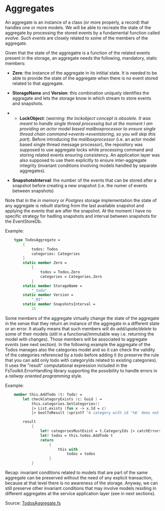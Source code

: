# Aggregates

An aggregate is an instance of a class (or more properly, a record) that handles one or more models. We will be able to recreate the state of the aggregate by processing the stored events by a fundamental function called _evolve_. Such   _events_ are closely related to some of the members of the aggregate. 

Given that the state of the aggregatre is a function of the related events present in the storage, an aggregate needs the following, mandatory, static members:

- __Zero__: the instance of the aggregate in its intitial state. 
It is needed to be able to provide the state of the aggregate when there is no event stored related to that aggregate.
- __StorageName__ and  __Version__: this combination uniquely identifies the aggragate and lets the storage know in which stream to store events and snapshots.

- - __LockObject__: (_warning: the lockobject concept is obsolete. It was meant to handle single thread processing but at the moment I am providing an actor model based mailboxprocessor to ensure single thread chain command->events->eventstoring, so you will skip this part_). Before introducing the _mailboxprocessor_ (i.e. an actor model based single thread message processor), the repository was supposed to use aggregate locks while processing command and storing related events ensuring consistency. An application layer was also supposed to use them explicitly to ensure inter-aggregate integrity (invariant conditions involving models handled by separate aggregates).
- __SnapshotsInterval__: the number of the events that can be stored after a snapshot before creating a new snapshot (i.e. the numer of events between snapshots)

Note that in the _in memory_ or _Postgres_ storage implementation the state of any aggregate is rebuilt starting from the last available snapshot and applying the events that are after the snapshot.
At the moment I have no specific strategy for hadling snapshots and interval between snapshots for the EventStoreDb. 

Example:
```FSharp
    type TodosAggregate =
        {
            todos: Todos
            categories: Categories
        }
        static member Zero =
            {
                todos = Todos.Zero
                categories = Categories.Zero
            }
        static member StorageName =
            "_todo"
        static member Version =
            "_01"
        static member SnapshotsInterval =
            15
```

Some members of the aggregate virtually change the state of the aggregate in the sense that they return an instance of the aggregate in a different state or an error. It atually means that such members will do _add/upate/delete_ to some of their models (still in a functional/immutable way i.e. returning the model with changes). Those members will be associated to aggregate _events_ (see next section).
In the following example the aggregate of the Todos manages also the categories model and so it can check the validity of the categories referenced by a todo before adding it (to preserve the rule that you can add only todo with categoryIds related to existing categories).
It uses the "result" computational expression included in the FsToolkit.ErrorHandling library supporting the possibility to handle errors in a _railway oriented programming_ style.

Example:
```FSharp
    member this.AddTodo (t: Todo) =
        let checkCategoryExists (c: Guid ) =
            this.categories.GetCategories() 
            |> List.exists (fun x -> x.Id = c) 
            |> boolToResult (sprintf "A category with id '%A' does not exist" c)

        result
            {
                let! categoriesMustExist = t.CategoryIds |> catchErrors checkCategoryExists
                let! todos = this.todos.AddTodo t
                return 
                    {
                        this with
                            todos = todos
                    }
            }
```
Recap: invariant conditions related to models that are part of the same aggregate can be preserved without the need of any explicit transaction, because at that level there is no awareness of the storage. Anyway, we can still preserve other invariant conditions that may involve models residing in different aggregates at the service application layer (see in next sections).

Source: [TodosAggregate.fs](https://github.com/tonyx/Sharpino/blob/main/Sharpino.Sample/aggregates/Todos/Aggregate.fs)
